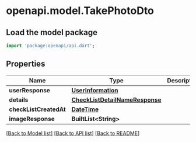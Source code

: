 # openapi.model.TakePhotoDto

## Load the model package
```dart
import 'package:openapi/api.dart';
```

## Properties
Name | Type | Description | Notes
------------ | ------------- | ------------- | -------------
**userResponse** | [**UserInformation**](UserInformation.md) |  | [optional] 
**details** | [**CheckListDetailNameResponse**](CheckListDetailNameResponse.md) |  | [optional] 
**checkListCreatedAt** | [**DateTime**](DateTime.md) |  | [optional] 
**imageResponse** | **BuiltList&lt;String&gt;** |  | [optional] 

[[Back to Model list]](../README.md#documentation-for-models) [[Back to API list]](../README.md#documentation-for-api-endpoints) [[Back to README]](../README.md)


